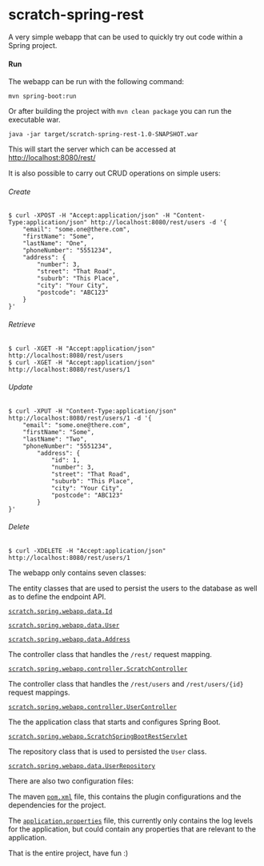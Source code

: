scratch-spring-rest
==============

A very simple webapp that can be used to quickly try out code within a Spring project.

#### Run

The webapp can be run with the following command:

    mvn spring-boot:run

Or after building the project with `mvn clean package` you can run the executable war.

    java -jar target/scratch-spring-rest-1.0-SNAPSHOT.war

This will start the server which can be accessed at [http://localhost:8080/rest/](http://localhost:8080/rest/ "scratch-spring-rest")

It is also possible to carry out CRUD operations on simple users:

###### Create
    $ curl -XPOST -H "Accept:application/json" -H "Content-Type:application/json" http://localhost:8080/rest/users -d '{
        "email": "some.one@there.com",
        "firstName": "Some",
        "lastName": "One",
        "phoneNumber": "5551234",
        "address": {
            "number": 3,
            "street": "That Road",
            "suburb": "This Place",
            "city": "Your City",
            "postcode": "ABC123"
        }
    }'

###### Retrieve
    $ curl -XGET -H "Accept:application/json" http://localhost:8080/rest/users
    $ curl -XGET -H "Accept:application/json" http://localhost:8080/rest/users/1

###### Update
    $ curl -XPUT -H "Content-Type:application/json" http://localhost:8080/rest/users/1 -d '{
        "email": "some.one@there.com",
        "firstName": "Some",
        "lastName": "Two",
        "phoneNumber": "5551234",
            "address": {
                "id": 1,
                "number": 3,
                "street": "That Road",
                "suburb": "This Place",
                "city": "Your City",
                "postcode": "ABC123"
            }
    }'

###### Delete
    $ curl -XDELETE -H "Accept:application/json" http://localhost:8080/rest/users/1


The  webapp only contains seven classes:

The entity classes that are used to persist the users to the database as well as to define the endpoint API.

[`scratch.spring.webapp.data.Id`](https://github.com/karlbennett/scratch-spring-webapp/tree/vanila-spring-boot/src/main/java/scratch/spring/webapp/data/Id.java "Id")

[`scratch.spring.webapp.data.User`](https://github.com/karlbennett/scratch-spring-webapp/tree/vanila-spring-boot/src/main/java/scratch/spring/webapp/data/User.java "User")

[`scratch.spring.webapp.data.Address`](https://github.com/karlbennett/scratch-spring-webapp/tree/vanila-spring-boot/src/main/java/scratch/spring/webapp/data/Address.java "Address")

The controller class that handles the `/rest/` request mapping.

[`scratch.spring.webapp.controller.ScratchController`](https://github.com/karlbennett/scratch-spring-webapp/tree/vanila-spring-boot/src/main/java/scratch/spring/webapp/controller/ScratchController.java "ScratchController")

The controller class that handles the `/rest/users` and `/rest/users/{id}` request mappings.

[`scratch.spring.webapp.controller.UserController`](https://github.com/karlbennett/scratch-spring-webapp/tree/vanila-spring-boot/src/main/java/scratch/spring/webapp/controller/UserController.java "UserController")

The the application class that starts and configures Spring Boot.

[`scratch.spring.webapp.ScratchSpringBootRestServlet`](https://github.com/karlbennett/scratch-spring-webapp/tree/vanila-spring-boot/src/main/java/scratch/spring/webapp/ScratchSpringBootRestServlet.java "Application")

The repository class that is used to persisted the `User` class.

[`scratch.spring.webapp.data.UserRepository`](https://github.com/karlbennett/scratch-spring-webapp/tree/vanila-spring-boot/src/main/java/scratch/spring/webapp/data/UserRepository.java "UserRepository")

There are also two configuration files:

The maven [`pom.xml`](https://github.com/karlbennett/scratch-spring-webapp/tree/vanila-spring-boot/pom.xml "pom.xml") file, this contains the plugin configurations and the dependencies for the project.

The [`application.properties`](https://github.com/karlbennett/scratch-spring-webapp/tree/vanila-spring-boot/src/main/resources/application.properties "application.properties") file, this currently only contains the log levels for the application, but could contain any properties that are relevant to the application.

That is the entire project, have fun :)
